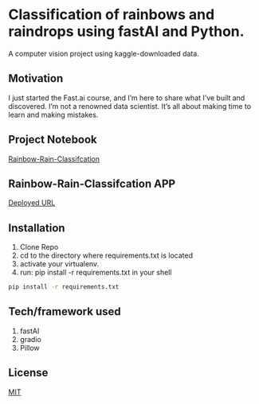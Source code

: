 # Classification of rainbows and raindrops using fastAI and Python.

A computer vision project using kaggle-downloaded data.

## Motivation

I just started the Fast.ai course, and I’m here to share what I’ve built and discovered. I’m not a renowned data scientist. It’s all about making time to learn and making mistakes.

## Project Notebook
[Rainbow-Rain-Classifcation](https://www.kaggle.com/code/adamsmohammed/rainbow-rain-classifcation)

## Rainbow-Rain-Classifcation APP

[Deployed URL](https://huggingface.co/spaces/moadams/rainbowRainClassificationAPP)

## Installation

1. Clone Repo
2. cd to the directory where requirements.txt is located
3. activate your virtualenv.
4. run: pip install -r requirements.txt in your shell

```bash
pip install -r requirements.txt
```

## Tech/framework used

1. fastAI
2. gradio
3. Pillow

## License

[MIT](https://choosealicense.com/licenses/mit/)
